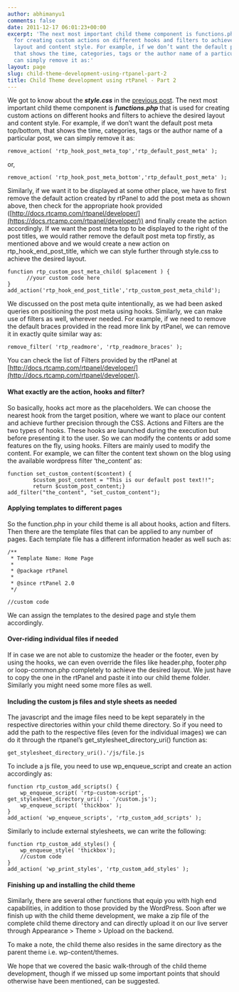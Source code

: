 ```yaml
---
author: abhimanyu1
comments: false
date: 2011-12-17 06:01:23+00:00
excerpt: 'The next most important child theme component is functions.php that is used
  for creating custom actions on different hooks and filters to achieve the desired
  layout and content style. For example, if we don’t want the default post meta top/bottom,
  that shows the time, categories, tags or the author name of a particular post, we
  can simply remove it as:'
layout: page
slug: child-theme-development-using-rtpanel-part-2
title: Child Theme development using rtPanel - Part 2
---
```


We got to know about the _**style.css**_ in the [previous post](https://rtcamp.com/blog/child-theme-development-rtpanel-part/). The next most important child theme component is **_functions.php_** that is used for creating custom actions on different hooks and filters to achieve the desired layout and content style. For example, if we don’t want the default post meta top/bottom, that shows the time, categories, tags or the author name of a particular post, we can simply remove it as:

    
    remove_action( 'rtp_hook_post_meta_top','rtp_default_post_meta' );


or,

    
    remove_action( 'rtp_hook_post_meta_bottom','rtp_default_post_meta' );


Similarly, if we want it to be displayed at some other place, we have to first remove the default action created by rtPanel to add the post meta as shown above, then check for the appropriate hook provided ([http://docs.rtcamp.com/rtpanel/developer/](https://docs.rtcamp.com/rtpanel/developer/)) and finally create the action accordingly. If we want the post meta top to be displayed to the right of the post titles, we would rather remove the default post meta top firstly, as mentioned above and we would create a new action on rtp_hook_end_post_title, which we can style further through style.css to achieve the desired layout.

    
    function rtp_custom_post_meta_child( $placement ) {
          //your custom code here
    }
    add_action('rtp_hook_end_post_title','rtp_custom_post_meta_child');


We discussed on the post meta quite intentionally, as we had been asked queries on positioning the post meta using hooks. Similarly, we can make use of filters as well, wherever needed. For example, if we need to remove the default braces provided in the read more link by rtPanel, we can remove it in exactly quite similar way as:

    
    remove_filter( 'rtp_readmore', 'rtp_readmore_braces' );


You can check the list of Filters provided by the rtPanel at [http://docs.rtcamp.com/rtpanel/developer/](http://docs.rtcamp.com/rtpanel/developer/).


#### What exactly are the action, hooks and filter?


So basically, hooks act more as the placeholders. We can choose the nearest hook from the target position, where we want to place our content and achieve further precision through the CSS. Actions and Filters are the two types of hooks. These hooks are launched during the execution but before presenting it to the user. So we can modify the contents or add some features on the fly, using hooks. Filters are mainly used to modify the content. For example, we can filter the content text shown on the blog using the available wordpress filter ‘the_content’ as:

    
    function set_custom_content($content) {
            $custom_post_content = "This is our default post text!!";
            return $custom_post_content;}
    add_filter("the_content", "set_custom_content");




#### Applying templates to different pages


So the function.php in your child theme is all about hooks, action and filters. Then there are the template files that can be applied to any number of pages. Each template file has a different information header as well such as:

    
    /**
     * Template Name: Home Page
     *
     * @package rtPanel
     *
     * @since rtPanel 2.0
     */
    
    //custom code


We can assign the templates to the desired page and style them accordingly.


#### Over-riding individual files if needed


If in case we are not able to customize the header or the footer, even by using the hooks, we can even override the files like header.php, footer.php or loop-common.php completely to achieve the desired layout. We just have to copy the one in the rtPanel and paste it into our child theme folder. Similarly you might need some more files as well.


#### Including the custom js files and style sheets as needed


The javascript and the image files need to be kept separately in the respective directories within your child theme directory. So if you need to add the path to the respective files (even for the individual images) we can do it through the rtpanel’s get_stylesheet_directory_uri() function as:

    
    get_stylesheet_directory_uri().'/js/file.js


To include a js file, you need to use wp_enqueue_script and create an action accordingly as:

    
    function rtp_custom_add_scripts() {
        wp_enqueue_script( 'rtp-custom-script', get_stylesheet_directory_uri() . '/custom.js');
        wp_enqueue_script( 'thickbox' );
    }
    add_action( 'wp_enqueue_scripts', 'rtp_custom_add_scripts' );


Similarly to include external stylesheets, we can write the following:

    
    function rtp_custom_add_styles() {
        wp_enqueue_style( 'thickbox');
        //custom code
    }
    add_action( 'wp_print_styles', 'rtp_custom_add_styles' );




#### Finishing up and installing the child theme


Similarly, there are several other functions that equip you with high end capabilities, in addition to those provided by the WordPress. Soon after we finish up with the child theme development, we make a zip file of the complete child theme directory and can directly upload it on our live server through Appearance > Theme > Upload on the backend.

To make a note, the child theme also resides in the same directory as the parent theme i.e. wp-content/themes.

We hope that we covered the basic walk-through of the child theme development, though if we missed up some important points that should otherwise have been mentioned, can be suggested.
